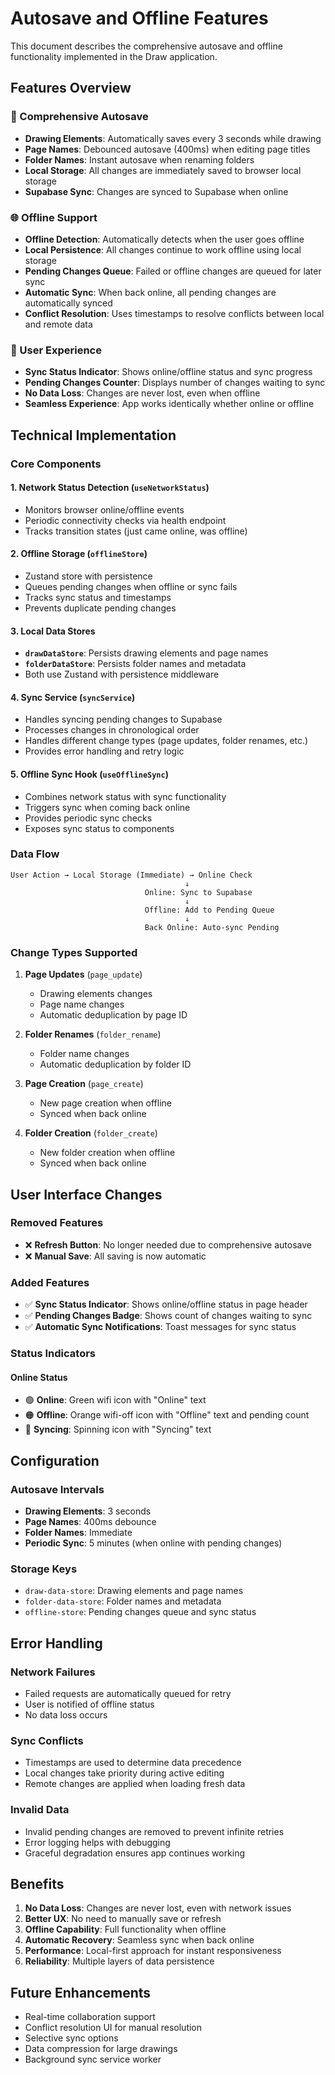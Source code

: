 # Autosave and Offline Features

This document describes the comprehensive autosave and offline functionality implemented in the Draw application.

## Features Overview

### 🔄 Comprehensive Autosave
- **Drawing Elements**: Automatically saves every 3 seconds while drawing
- **Page Names**: Debounced autosave (400ms) when editing page titles
- **Folder Names**: Instant autosave when renaming folders
- **Local Storage**: All changes are immediately saved to browser local storage
- **Supabase Sync**: Changes are synced to Supabase when online

### 🌐 Offline Support
- **Offline Detection**: Automatically detects when the user goes offline
- **Local Persistence**: All changes continue to work offline using local storage
- **Pending Changes Queue**: Failed or offline changes are queued for later sync
- **Automatic Sync**: When back online, all pending changes are automatically synced
- **Conflict Resolution**: Uses timestamps to resolve conflicts between local and remote data

### 📱 User Experience
- **Sync Status Indicator**: Shows online/offline status and sync progress
- **Pending Changes Counter**: Displays number of changes waiting to sync
- **No Data Loss**: Changes are never lost, even when offline
- **Seamless Experience**: App works identically whether online or offline

## Technical Implementation

### Core Components

#### 1. Network Status Detection (`useNetworkStatus`)
- Monitors browser online/offline events
- Periodic connectivity checks via health endpoint
- Tracks transition states (just came online, was offline)

#### 2. Offline Storage (`offlineStore`)
- Zustand store with persistence
- Queues pending changes when offline or sync fails
- Tracks sync status and timestamps
- Prevents duplicate pending changes

#### 3. Local Data Stores
- **`drawDataStore`**: Persists drawing elements and page names
- **`folderDataStore`**: Persists folder names and metadata
- Both use Zustand with persistence middleware

#### 4. Sync Service (`syncService`)
- Handles syncing pending changes to Supabase
- Processes changes in chronological order
- Handles different change types (page updates, folder renames, etc.)
- Provides error handling and retry logic

#### 5. Offline Sync Hook (`useOfflineSync`)
- Combines network status with sync functionality
- Triggers sync when coming back online
- Provides periodic sync checks
- Exposes sync status to components

### Data Flow

```
User Action → Local Storage (Immediate) → Online Check
                                       ↓
                              Online: Sync to Supabase
                                       ↓
                              Offline: Add to Pending Queue
                                       ↓
                              Back Online: Auto-sync Pending
```

### Change Types Supported

1. **Page Updates** (`page_update`)
   - Drawing elements changes
   - Page name changes
   - Automatic deduplication by page ID

2. **Folder Renames** (`folder_rename`)
   - Folder name changes
   - Automatic deduplication by folder ID

3. **Page Creation** (`page_create`)
   - New page creation when offline
   - Synced when back online

4. **Folder Creation** (`folder_create`)
   - New folder creation when offline
   - Synced when back online

## User Interface Changes

### Removed Features
- ❌ **Refresh Button**: No longer needed due to comprehensive autosave
- ❌ **Manual Save**: All saving is now automatic

### Added Features
- ✅ **Sync Status Indicator**: Shows online/offline status in page header
- ✅ **Pending Changes Badge**: Shows count of changes waiting to sync
- ✅ **Automatic Sync Notifications**: Toast messages for sync status

### Status Indicators

#### Online Status
- 🟢 **Online**: Green wifi icon with "Online" text
- 🟠 **Offline**: Orange wifi-off icon with "Offline" text and pending count
- 🔄 **Syncing**: Spinning icon with "Syncing" text

## Configuration

### Autosave Intervals
- **Drawing Elements**: 3 seconds
- **Page Names**: 400ms debounce
- **Folder Names**: Immediate
- **Periodic Sync**: 5 minutes (when online with pending changes)

### Storage Keys
- `draw-data-store`: Drawing elements and page names
- `folder-data-store`: Folder names and metadata
- `offline-store`: Pending changes queue and sync status

## Error Handling

### Network Failures
- Failed requests are automatically queued for retry
- User is notified of offline status
- No data loss occurs

### Sync Conflicts
- Timestamps are used to determine data precedence
- Local changes take priority during active editing
- Remote changes are applied when loading fresh data

### Invalid Data
- Invalid pending changes are removed to prevent infinite retries
- Error logging helps with debugging
- Graceful degradation ensures app continues working

## Benefits

1. **No Data Loss**: Changes are never lost, even with network issues
2. **Better UX**: No need to manually save or refresh
3. **Offline Capability**: Full functionality when offline
4. **Automatic Recovery**: Seamless sync when back online
5. **Performance**: Local-first approach for instant responsiveness
6. **Reliability**: Multiple layers of data persistence

## Future Enhancements

- Real-time collaboration support
- Conflict resolution UI for manual resolution
- Selective sync options
- Data compression for large drawings
- Background sync service worker
